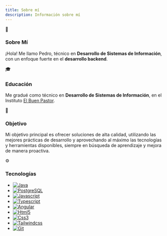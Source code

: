 ```yaml
---
title: Sobre mí
description: Información sobre mí
---
```


<article class="card">
<div class="card-icon">📖</div>

### Sobre Mí

¡Hola! Me llamo Pedro, técnico en **Desarrollo de Sistemas de Información**, con un enfoque fuerte en el **desarrollo backend**.

</article>

<article class="card">
<div class="card-icon">🎓</div>

### Educación

Me gradué como técnico en **Desarrollo de Sistemas de Información**, en el Instituto [El Buen Pastor](https://www.ibp.edu.pe/).

</article>

<article class="card">
<div class="card-icon">🧠</div>

### Objetivo

Mi objetivo principal es ofrecer soluciones de alta calidad, utilizando las mejores prácticas de desarrollo y aprovechando al máximo las tecnologías y herramientas disponibles, siempre en búsqueda de aprendizaje y mejora de manera proactiva.

</article>

<article class="card">
<div class="card-icon">⚙</div>

### Tecnologías

- [![Java](/assets/icons/java.svg "Documentación Java")](https://docs.oracle.com/javase/8/docs/api/)
- [![PostgreSQL](/assets/icons/postgresql.svg "Documentación PostgreSQL")](https://www.postgresql.org/)
- [![Javascript](/assets/icons/javascript.svg "Documentación Javascript")](https://developer.mozilla.org/es/docs/Web/JavaScript)
- [![Typescript](/assets/icons/typescript.svg "Documentación Typescript")](https://www.typescriptlang.org/)
- [![Angular](/assets/icons/angular.svg "Documentación Angular")](https://angular.io/)
- [![Html5](/assets/icons/html-5.svg "Documentación HTML 5")](https://developer.mozilla.org/es/docs/Web/HTML)
- [![Css3](/assets/icons/css3.svg "Documentación CSS3")](https://developer.mozilla.org/es/docs/Web/CSS)
- [![Tailwindcss](/assets/icons/tailwindcss.svg "Documentación Tailwindcss")](https://tailwindcss.com/)
- [![Git](/assets/icons/git.svg "Documentación Git")](https://git-scm.com/)

</article>
